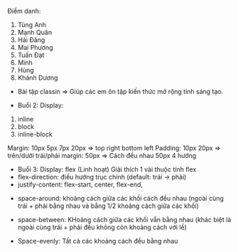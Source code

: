 Điểm danh:

1. Tùng Anh
2. Mạnh Quân
3. Hải Đăng
4. Mai Phương
5. Tuấn Đạt
6. Minh
7. Hùng
8. Khánh Dương

- Bài tập classin => Giúp các em ôn tập kiến thức mở rộng tính sáng tạo.

- Buổi 2:
  Display:

1. inline
2. block
3. inline-block

Margin: 10px 5px 7px 20px
=> top right bottom left
Padding: 10px 20px
=> trên/dưới trái/phải
margin: 50px => Cách đều nhau 50px 4 hướng

- Buổi 3:
  Display: flex (Linh hoạt)
  Giải thích 1 vài thuộc tính flex
- flex-direction: điều hướng trục chính (default: trái -> phải)
- justify-content: flex-start, center, flex-end,

* space-around: khoảng cách giữa các khối cách đều nhau (ngoài cùng trái + phải bằng nhau và bẳng 1/2 khoảng cách giữa các khối)

- space-between: KHoảng cách giữa các khối vẫn bằng nhau (khác biệt là ngoài cùng trái + phải đều không còn khoảng cách với lề)

- Space-evenly: Tất cả các khoảng cách đều bằng nhau
